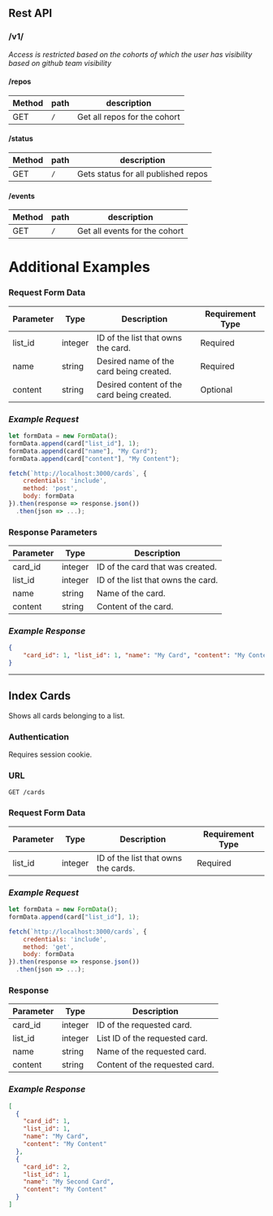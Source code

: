 ## Rest API

### /v1/

*Access is restricted based on the cohorts of which the user has visibility based on github team visibility*

#### /repos

|Method|path|description|
|----|----|----|
|GET|`/`|Get all repos for the cohort|


#### /status

|Method|path|description|
|----|----|----|
|GET|`/`|Gets status for all published repos|


#### /events

|Method|path|description|
|----|----|----|
|GET|`/`|Get all events for the cohort|

# Additional Examples

### Request Form Data
| Parameter |   Type  | Description | Requirement Type |
| --- | --- | --- | --- |
| list_id | integer | ID of the list that owns the card. | Required |
| name | string | Desired name of the card being created. | Required |
| content | string | Desired content of the card being created. | Optional |

### _Example Request_

```javascript
let formData = new FormData();
formData.append(card["list_id"], 1);
formData.append(card["name"], "My Card");
formData.append(card["content"], "My Content");

fetch(`http://localhost:3000/cards`, {
    credentials: 'include',
    method: 'post',
    body: formData
}).then(response => response.json())
  .then(json => ...);
```

### Response Parameters
| Parameter |   Type  | Description |
| --- | --- | --- |
| card_id | integer | ID of the card that was created. |
| list_id | integer | ID of the list that owns the card. |
| name | string | Name of the card. |
| content | string | Content of the card. |

### _Example Response_

```json
{
	"card_id": 1, "list_id": 1, "name": "My Card", "content": "My Content"
}
```

***

## Index Cards
Shows all cards belonging to a list.

### Authentication
Requires session cookie.

### URL
`GET /cards`

### Request Form Data
| Parameter |   Type  | Description | Requirement Type |
| --- | --- | --- | --- |
| list_id | integer | ID of the list that owns the cards. | Required |

### _Example Request_

```javascript
let formData = new FormData();
formData.append(card["list_id"], 1);

fetch(`http://localhost:3000/cards`, {
    credentials: 'include',
    method: 'get',
    body: formData
}).then(response => response.json())
  .then(json => ...);
```

### Response
| Parameter |   Type  | Description |
| --- | --- | --- |
| card_id | integer | ID of the requested card. |
| list_id | integer | List ID of the requested card. |
| name | string | Name of the requested card. |
| content | string | Content of the requested card. |

### _Example Response_

```json
[
  {
    "card_id": 1,
    "list_id": 1,
    "name": "My Card",
    "content": "My Content"
  },
  {
    "card_id": 2,
    "list_id": 1,
    "name": "My Second Card",
    "content": "My Content"
  }
]
```
